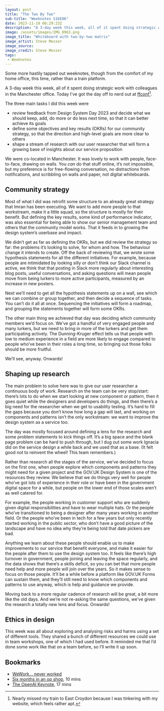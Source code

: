 ```yaml
---
layout: post
title: "The Two By Two"
sub-title: "Weeknotes S16E06"
date: 2023-11-10 06:29:23Z
description: "A 3-day week this week, all of it spent doing strategic work with colleagues in the Manchester office."
image: /assets/images/IMG_0963.png
image_title: "Whiteboard with two-by-two matrix"
image_artist: Steve Messer
image_source:
image_credit: Steve Messer
tags:
 - Weeknotes
---
```


Some more hastily tapped out weeknotes, though from the comfort of my home office, this time, rather than a train platform.

A 3-day week this week, all of it spent doing strategic work with colleagues in the Manchester office. Today I’ve got the day off to nerd out at [ffconf](https://2023.ffconf.org)[^1].

The three main tasks I did this week were

- review feedback from Design System Day 2023 and decide what we should keep, add, do more or do less next time, so that it can better achieve its goals
- define some objectives and key results (OKRs) for our community strategy, so that the direction and high-level goals are more clear to others
- shape a stream of research with our user researcher that will form a growing base of insights about our service proposition

We were co-located in Manchester. It was lovely to work with people, face-to-face, drawing on walls. You *can* do that stuff online, it’s not impossible, but my preference is for free-flowing conversation, no distractions from notifications, and scribbling on walls and paper, not digital whiteboards.

## Community strategy

Most of what I did was retrofit some structure to an already great strategy that Imran has been executing. We want to add more people to that workstream, make it a little squad, so the structure is mostly for their benefit. But defining the key results, some kind of performance indicator, was also essential for being able to show our senior management team and others that the community model works. That it feeds in to growing the design system’s userbase and impact.

We didn’t get as far as defining the OKRs, but we did review the strategy so far: the problems it’s looking to solve, for whom and how. The behaviour change it intends to create. Off the back of reviewing that, we wrote some hypothesis statements for all the different initiatives. For example, because people are intimidated by looking silly or don’t think our Slack channel is active, we think that that posting in Slack more regularly about interesting blog posts, useful conversations, and asking questions will mean people move from being lurkers to more active participants, measured by an increase in new posters.

Next we’ll need to get all the hypothesis statements up on a wall, see which we can combine or group together, and then decide a sequence of tasks. You can’t do it all at once. Sequencing the initiatives will form a roadmap, and grouping the statements together will form some OKRs.

The other main thing we achieved that day was deciding which community members we’d focus on. We’ve got a handful of very engaged people and many lurkers, but we need to bring in more of the lurkers and get them participating actively. The Dunning-Kruger effect tells us that people with low to medium experience in a field are more likely to engage compared to people who’ve been in their roles a long time, so bringing out those folks should be more fruitful.

We’ll see, anyway. Onwards!

## Shaping up research

The main problem to solve here was to give our user researcher a continuous body of work. Research on the team can be very stop/start: there’s lots to do when we start looking at new component or pattern, then it goes quiet while the designers and developers do things, and then there’s a big need for the researcher when we get to usability testing. It’s hard to fill the gaps because you don’t know how long a gap will last, and working on components and patterns isn’t the only workstream: we want to improve the design system as a service too.

The day was mostly focused around defining a lens for the research and some problem statements to kick things off. It’s a big space and the blank page problem can be hard to push through, but I dug out some work Ignacia did on the service design a while back and we used that as a base. (It felt good not to reinvent the wheel! This team remembers.)

Rather than research all the stages of the service, we’ve decided to focus on the first one, when people explore which components and patterns they might need for a given project and the GOV.‌UK Design System is one of the resources they review. We believe that we do things very well for people who’ve got lots of experience in their role or have been in the government digital space for a while, but people on the lower end of those scales aren’t as well catered for.

For example, the people working in customer support who are suddenly given digital responsibilities and have to wear multiple hats. Or the people who’ve transitioned to being a designer after many years working in another field. Or the people who’ve been in tech for a few years but only recently started working in the public sector, who don’t have a good picture of the landscape and have no idea why they’re being told that date pickers are bad.

Anything we learn about these people should enable us to make improvements to our service that benefit everyone, and make it easier for the people after them to use the design system too. It feels like there’s high turnover in government, people joining and leaving the space regularly, and the data shows that there’s a skills deficit, so you can bet that more people need help and more people will join over the years. So it makes sense to focus on those people. It’ll be a while before a platform like GOV.‌UK Forms can sustain them, and they’ll still need to know which components and patterns to use anyway, which is help and guidance we provide.

Moving back to a more regular cadence of research will be great, a bit more like the old days. And we’re not re-asking the same questions, we’ve given the research a totally new lens and focus. Onwards!

## Ethics in design

This week was all about exploring and analysing risks and harms using a set of different tools. They shared a bunch of different resources we could use in team workshops, one of which I had used before. It reminded me that I’d done some work like that on a team before, so I’ll write it up soon.

## Bookmarks

- [WeWork… never worked](https://smithery.com/2023/11/07/wework-never-worked/)
- [Six months in an op shop](https://himalmandalia.medium.com/six-months-in-an-op-shop-3cf81b00c393), 10 mins
- [The OpenAI Keynote](https://stratechery.com/2023/the-openai-keynote/), 17 mins

[^1]: Nearly missed my train to East Croydon because I was tinkering with my website, which feels rather apt.
